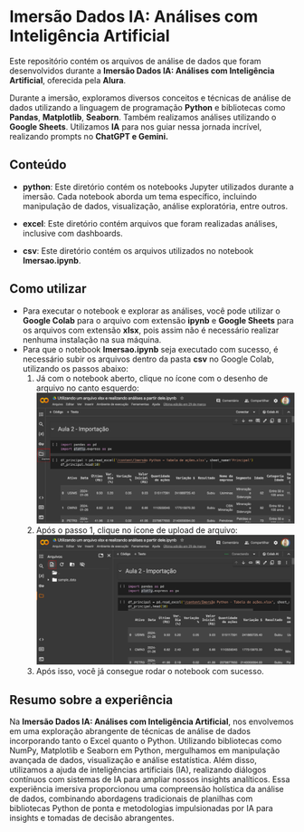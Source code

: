 # Imersão Dados IA: Análises com Inteligência Artificial

<p>Este repositório contém os arquivos de análise de dados que foram desenvolvidos durante a <b>Imersão Dados IA: Análises com Inteligência Artificial</b>, oferecida pela <b>Alura</b>. 
<p>Durante a imersão, exploramos diversos conceitos e técnicas de análise de dados utilizando a linguagem de programação <b>Python</b> e bibliotecas como <b>Pandas</b>, <b>Matplotlib</b>, <b>Seaborn</b>.
Também realizamos análises utilizando o <b>Google Sheets</b>.
Utilizamos <b>IA</b> para nos guiar nessa jornada incrível, realizando prompts no <b>ChatGPT e Gemini.</b>

## Conteúdo

- **python**: Este diretório contém os notebooks Jupyter utilizados durante a imersão. Cada notebook aborda um tema específico, incluindo manipulação de dados, visualização, análise exploratória, entre outros.

- **excel**: Este diretório contém arquivos que foram realizadas análises, inclusive com dashboards. 

- **csv**: Este diretório contém os arquivos utilizados no notebook **Imersao.ipynb**.

## Como utilizar

- Para executar o notebook e explorar as análises, você pode utilizar o **Google Colab** para o arquivo com extensão **ipynb** e **Google Sheets** para os arquivos com extensão **xlsx**, pois assim não é necessário realizar nenhuma instalação na sua máquina.
- Para que o notebook **Imersao.ipynb** seja executado com sucesso, é necessário subir os arquivos dentro da pasta **csv** no Google Colab, utilizando os passos abaixo:
  1. Já com o notebook aberto, clique no ícone com o desenho de arquivo no canto esquerdo:
      ![img.png](imgs%2Fimg.png)
  2. Após o passo 1, clique no ícone de upload de arquivo:
      ![img_1.png](imgs%2Fimg_1.png)
  3. Após isso, você já consegue rodar o notebook com sucesso.

## Resumo sobre a experiência
Na **Imersão Dados IA: Análises com Inteligência Artificial**, nos envolvemos em uma exploração abrangente de técnicas de análise de dados incorporando tanto o Excel quanto o Python. Utilizando bibliotecas como NumPy, Matplotlib e Seaborn em Python, mergulhamos em manipulação avançada de dados, visualização e análise estatística. Além disso, utilizamos a ajuda de inteligências artificiais (IA), realizando diálogos contínuos com sistemas de IA para ampliar nossos insights analíticos. Essa experiência imersiva proporcionou uma compreensão holística da análise de dados, combinando abordagens tradicionais de planilhas com bibliotecas Python de ponta e metodologias impulsionadas por IA para insights e tomadas de decisão abrangentes.